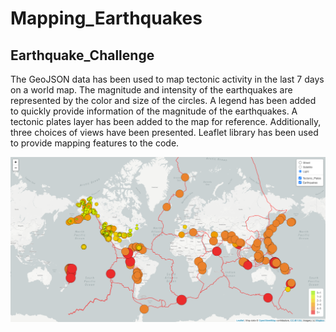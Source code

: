 # Mapping_Earthquakes
## Earthquake_Challenge

The GeoJSON data has been used to map tectonic activity in the last 7 days on a world map.  The magnitude and intensity of the earthquakes are represented by the color and size of the circles.  A legend has been added to quickly provide information of the magnitude of the earthquakes.  A tectonic plates layer has been added to the map for reference.  Additionally, three choices of views have been presented.  Leaflet library has been used to provide mapping features to the code.

![](Earthquake_Challenge.png)
